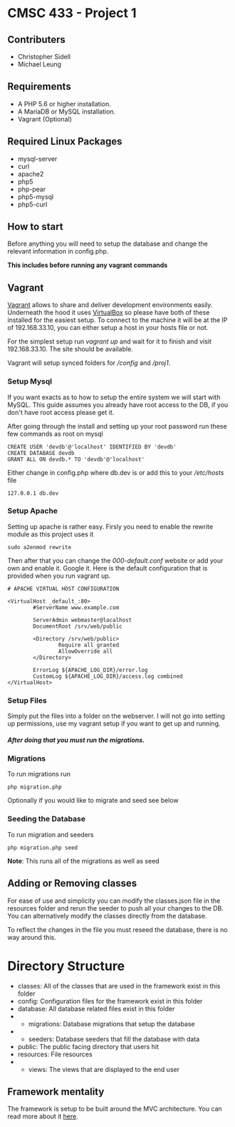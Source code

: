 # CMSC 433 - Project 1

## Contributers
- Christopher Sidell
- Michael Leung

## Requirements
- A PHP 5.6 or higher installation.
- A MariaDB or MySQL installation.
- Vagrant (Optional)

## Required Linux Packages
- mysql-server
- curl
- apache2
- php5
- php-pear
- php5-mysql
- php5-curl

## How to start
Before anything you will need to setup the database and change the relevant information in config.php.

**This includes before running any vagrant commands**

## Vagrant

[Vagrant](https://www.vagrantup.com/) allows to share and deliver development environments easily. Underneath the hood
it uses [VirtualBox](https://www.virtualbox.org/) so please have both of these installed for the easiest setup. To connect
to the machine it will be at the IP of 192.168.33.10, you can either setup a host in your hosts file or not.

For the simplest setup run *vagrant up* and wait for it to finish and visit 192.168.33.10. The site should be available.

Vagrant will setup synced folders for */config* and */proj1*.

### Setup Mysql

If you want exacts as to how to setup the entire system we will start with MySQL. This guide assumes you
already have root access to the DB, if you don't have root access please get it.

After going through the install and setting up your root password run these few commands as root on mysql

    CREATE USER 'devdb'@'localhost' IDENTIFIED BY 'devdb'
    CREATE DATABASE devdb
    GRANT ALL ON devdb.* TO 'devdb'@'localhost'

Either change in config.php where db.dev is or add this to your */etc/hosts* file

    127.0.0.1 db.dev

### Setup Apache

Setting up apache is rather easy. Firsly you need to enable the rewrite module as this project uses it

    sudo a2enmod rewrite

Then after that you can change the *000-default.conf* website or add your own and enable it. Google it. Here is the default
configuration that is provided when you run vagrant up.

    # APACHE VIRTUAL HOST CONFIGURATION

    <VirtualHost _default_:80>
            #ServerName www.example.com

            ServerAdmin webmaster@localhost
            DocumentRoot /srv/web/public

            <Directory /srv/web/public>
                    Require all granted
                    AllowOverride all
            </Directory>

            ErrorLog ${APACHE_LOG_DIR}/error.log
            CustomLog ${APACHE_LOG_DIR}/access.log combined
    </VirtualHost>

### Setup Files

Simply put the files into a folder on the webserver. I will not go into setting up permissions, use my vagrant setup
if you want to get up and running.

##### After doing that you *must* run the migrations.

### Migrations
To run migrations run

    php migration.php

Optionally if you would like to migrate and seed see below

### Seeding the Database
To run migration and seeders

    php migration.php seed

**Note**: This runs all of the migrations as well as seed

## Adding or Removing classes

For ease of use and simplicity you can modify the classes.json file in the resources
folder and rerun the seeder to push all your changes to the DB. You can alternatively
modify the classes directly from the database.

To reflect the changes in the file you must reseed the database, there is no way around this.

# Directory Structure

- classes: All of the classes that are used in the framework exist in this folder
- config: Configuration files for the framework exist in this folder
- database: All database related files exist in this folder
- - migrations: Database migrations that setup the database
- - seeders: Database seeders that fill the database with data
- public: The public facing directory that users hit
- resources: File resources
- - views: The views that are displayed to the end user

## Framework mentality

The framework is setup to be built around the MVC architecture. You can read more about it [here](https://en.wikipedia.org/wiki/Model%E2%80%93view%E2%80%93controller).